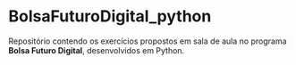 # BolsaFuturoDigital_python

Repositório contendo os exercícios propostos em sala de aula no programa **Bolsa Futuro Digital**, desenvolvidos em Python.
